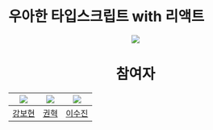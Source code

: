 # 우아한 타입스크립트 with 리액트
<div align='center'>
<img src='https://contents.kyobobook.co.kr/sih/fit-in/458x0/pdt/9791169211567.jpg' />
<h1>참여자</h1>
  
|   ![](https://github.com/bohyunkang.png?size=100)    | ![](https://github.com/poiu03290.png?size=100)  | ![](https://github.com/lumayi.png?size=100) |
|:------------------------------------------------:|:--------------------------------------------:|:---------------------------------------------:|
|         [강보현](https://github.com/bohyunkang)         |       [권혁](https://github.com/poiu03290)       |     [이수진](https://github.com/lumayi)       |
</div>

